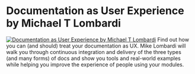 ﻿# Documentation as User Experience by Michael T Lombardi

[![Documentation as User Experience by Michael T Lombardi](https://i1.ytimg.com/vi/0S0eAuGzjpI/hqdefault.jpg "Documentation as User Experience by Michael T Lombardi")](https://www.youtube.com/watch?v=0S0eAuGzjpI)
Find out how you can (and should) treat your documentation as UX. Mike Lombardi will walk you through continuous integration and delivery of the three types (and many forms) of docs and show you tools and real-world examples while helping you improve the experience of people using your modules.


